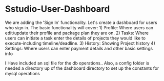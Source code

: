 # Sstudio-User-Dashboard
We are adding the 'Sign In' functionality. Let's create a dashboard for users who sign in. The basic functionality will cover:  1) Profile: Where users can edit/update their profile and package plan they are on. 2) Tasks: Where users can initiate a task enter the details of projects they would like to execute-including timeline/deadline. 3) History: Showing Project history 4) Settings: Where users can enter payment details and other basic settings info 

I Have included an sql file for the db operations..
Also, a config folder is needed a directory up of the dashboard directory to set up the constants for mysql operations
